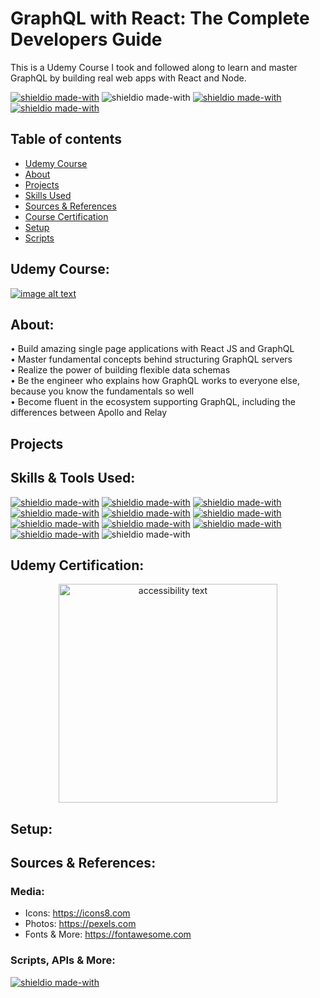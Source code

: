 # GraphQL with React: The Complete Developers Guide

This is a Udemy Course I took and followed along to learn and master GraphQL by building real web apps with React and Node.

[![shieldio made-with](https://img.shields.io/badge/Tag-v1.0.5-green)]() ![shieldio made-with](https://img.shields.io/badge/CourseType-Udemy-purple?logo=google-scholar&logoColor=white) [![shieldio made-with](https://img.shields.io/badge/Status-In%20Progress-yellow)]() [![shieldio made-with](https://img.shields.io/badge/Hours_Log-14%20Hours-black)]()

## Table of contents

- [Udemy Course](#udemy-course)
- [About](#about)
- [Projects](#projects)
- [Skills Used](#skills-used)
- [Sources & References](#sources-&-references)
- [Course Certification](#udemy-certification)
- [Setup](#setup)
- [Scripts](#scripts)

## Udemy Course:

[![image alt text](https://img-a.udemycdn.com/course/480x270/1109926_7f97_2.jpg)](https://www.udemy.com/course/graphql-with-react-course/)

## About:

• Build amazing single page applications with React JS and GraphQL  
• Master fundamental concepts behind structuring GraphQL servers  
• Realize the power of building flexible data schemas  
• Be the engineer who explains how GraphQL works to everyone else, because you know the fundamentals so well  
• Become fluent in the ecosystem supporting GraphQL, including the differences between Apollo and Relay

## Projects

## Skills & Tools Used:

[![shieldio made-with](https://img.shields.io/badge/Javascript-black?logo=javascript&style=for-the-badge)](https://www.javascript.com/)
[![shieldio made-with](https://img.shields.io/badge/NodeJS-black?logo=node.js&style=for-the-badge)](https://nodejs.org/)
[![shieldio made-with](https://img.shields.io/badge/React-black?logo=react&style=for-the-badge)]()
[![shieldio made-with](https://img.shields.io/badge/GraphQL-black?logo=graphql&style=for-the-badge)]()
[![shieldio made-with](https://img.shields.io/badge/NPM-black?logo=npm&style=for-the-badge)](https://www.npmjs.com/)
[![shieldio made-with](https://img.shields.io/badge/Visual%20Studio%20Code-blue?logoColor=white&logo=visual-studio-code&style=for-the-badge)](https://code.visualstudio.com/)
[![shieldio made-with](https://img.shields.io/badge/Git--Fork-blue?logoColor=white&logo=git&style=for-the-badge)](https://git-fork.com/)
[![shieldio made-with](https://img.shields.io/badge/FireFox-blue?logoColor=white&logo=mozilla-firefox&style=for-the-badge)](https://firefox.com/)
[![shieldio made-with](https://img.shields.io/badge/Brave-blue?logoColor=white&logo=brave&style=for-the-badge)](https://brave.com/)
[![shieldio made-with](https://img.shields.io/badge/Photoshop-blue?logo=adobe-photoshop&logoColor=white&style=for-the-badge)]() ![shieldio made-with](https://img.shields.io/badge/Mac%20OS-FF8700?logo=apple&logoColor=white&style=for-the-badge)

## Udemy Certification:

<p  align="center">
  <img src="UdemyCourseCompletionCertification.png" width="350" alt="accessibility text">
</p>

## Setup:

## Sources & References:

### Media:

- Icons: https://icons8.com
- Photos: https://pexels.com
- Fonts & More: https://fontawesome.com

### Scripts, APIs & More:

[![shieldio made-with](https://img.shields.io/badge/Framework-ExpressJS-brown)](https://expressjs.com/)
